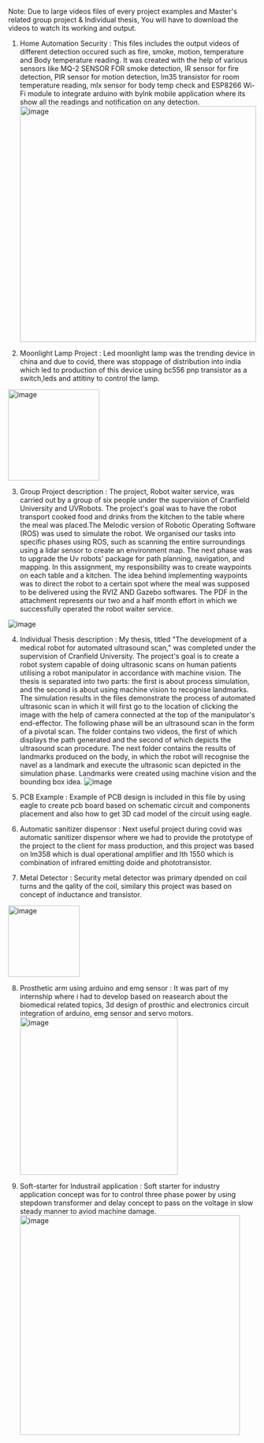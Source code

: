 Note: Due to large videos files of every project examples and Master's related group project & Individual thesis, You will have to download the videos to watch its working and output.  

1. Home Automation Security : This files includes the output videos of different detection occured such as fire, smoke, motion, temperature and Body temperature reading. It was created with the help of various sensors like MQ-2 SENSOR FOR smoke detection, IR sensor for fire detection, PIR sensor for motion detection, lm35 transistor for room temperature reading, mlx sensor for body temp check and ESP8266 Wi-Fi module to integrate arduino with bylnk mobile application where its show all the readings and notification on any detection.<img width="479" alt="image" src="https://github.com/jimitsavla97/savlajimit/assets/124091647/dfdc8d0b-b985-466a-b828-61f1f4c90cee">

2. Moonlight Lamp Project : Led moonlight lamp was the trending device in china and due to covid, there was stoppage of distribution into india which led to production of this device using bc556 pnp transistor as a switch,leds and attitiny to control the lamp.  
<img width="185" alt="image" src="https://github.com/jimitsavla97/savlajimit/assets/124091647/145c60aa-87d1-41ee-bc2e-cb163d9b1a9d">

3. Group Project description : The project, Robot waiter service, was carried out by a group of six people under the supervision of Cranfield University and UVRobots. The project's goal was to have the robot transport cooked food and drinks from the kitchen to the table where the meal was placed.The Melodic version of Robotic Operating Software (ROS) was used to simulate the robot. We organised our tasks into specific phases using ROS, such as scanning the entire surroundings using a lidar sensor to create an environment map. The next phase was to upgrade the Uv robots' package for path planning, navigation, and mapping. In this assignment, my responsibility was to create waypoints on each table and a kitchen. The idea behind implementing waypoints was to direct the robot to a certain spot where the meal was supposed to be delivered using the RVIZ AND Gazebo softwares. The PDF in the attachment represents our two and a half month effort in which we successfully operated the robot waiter service. 

![image](https://github.com/jimitsavla97/savlajimit/assets/124091647/bcfae2b3-3528-42d2-92f5-9e5cdad3495f)



4. Individual Thesis description : My thesis, titled "The development of a medical robot for automated ultrasound scan," was completed under the supervision of Cranfield University. The project's goal is to create a robot system capable of doing ultrasonic scans on human patients utilising a robot manipulator in accordance with machine vision. The thesis is separated into two parts: the first is about process simulation, and the second is about using machine vision to recognise landmarks. The simulation results in the files demonstrate the process of automated ultrasonic scan in which it will first go to the location of clicking the image with the help of camera connected at the top of the manipulator's end-effector. The following phase will be an ultrasound scan in the form of a pivotal scan. The folder contains two videos, the first of which displays the path generated and the second of which depicts the ultrasound scan procedure. The next folder contains the results of landmarks produced on the body, in which the robot will recognise the navel as a landmark and execute the ultrasonic scan depicted in the simulation phase. Landmarks were created using machine vision and the bounding box idea. ![image](https://github.com/jimitsavla97/savlajimit/assets/124091647/89da485b-be8f-47a3-9673-76d5d118eef2)


5. PCB Example : Example of PCB design is included in this file by using eagle to create pcb board based on schematic circuit and components placement and also how to get 3D cad model of the circuit using eagle.

6. Automatic sanitizer dispensor : Next useful project during covid was automatic sanitizer dispensor where we had to provide the prototype of the project to the client for mass production, and this project was based on lm358 which is dual operational amplifier and lth 1550 which is combination of infrared emitting doide and phototransistor.

7. Metal Detector : Security metal detector was primary dpended on coil turns and the qality of the coil, similary this project was based on concept of inductance and transistor.
<img width="145" alt="image" src="https://github.com/jimitsavla97/savlajimit/assets/124091647/e8e797bd-398d-4d59-b461-c6722d493259">

8. Prosthetic arm using arduino and emg sensor : It was part of my internship where i had to develop based on reasearch about the biomedical related topics, 3d design of prosthic and electronics circuit integration of arduino, emg sensor and servo motors. <img width="320" alt="image" src="https://github.com/jimitsavla97/savlajimit/assets/124091647/d8b06ed9-8d0a-4f61-ae1b-721903d48fee">

9. Soft-starter for Industrail application : Soft starter for industry application concept was for to control three phase power by using stepdown transformer and delay concept to pass on the voltage in slow steady manner to aviod machine damage. <img width="446" alt="image" src="https://github.com/jimitsavla97/savlajimit/assets/124091647/51636ee4-879c-4797-915b-2044d0802331">
